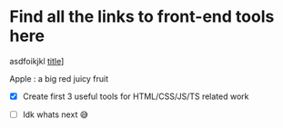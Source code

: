 # Find all the links to front-end tools here

asdfoikjkl
[title](www.google.com)]

Apple
: a big red juicy fruit

- [x] Create first 3 useful tools for HTML/CSS/JS/TS related work
- [ ] Idk whats next 😅



